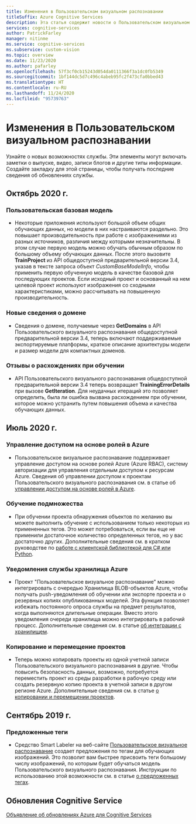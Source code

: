 ```yaml
---
title: Изменения в Пользовательском визуальном распознавании
titleSuffix: Azure Cognitive Services
description: Эта статья содержит новости о Пользовательском визуальном распознавании.
services: cognitive-services
author: PatrickFarley
manager: nitinme
ms.service: cognitive-services
ms.subservice: custom-vision
ms.topic: overview
ms.date: 11/23/2020
ms.author: pafarley
ms.openlocfilehash: 57f3cf0cb15243d054da0111366f3a1dc0fb5349
ms.sourcegitcommit: 1bf144dc5d7c496c4abeb95fc2f473cfa0bbed43
ms.translationtype: HT
ms.contentlocale: ru-RU
ms.lasthandoff: 11/24/2020
ms.locfileid: "95739763"
---
```

# <a name="whats-new-in-custom-vision"></a>Изменения в Пользовательском визуальном распознавании

Узнайте о новых возможностях службы. Эти элементы могут включать заметки о выпуске, видео, записи блогов и другие типы информации. Создайте закладку для этой страницы, чтобы получать последние сведения об обновлениях службы.


## <a name="october-2020"></a>Октябрь 2020 г. 

### <a name="custom-base-model"></a>Пользовательская базовая модель

- Некоторые приложения используют большой объем общих обучающих данных, но модели в них настраиваются раздельно. Это повышает производительность при работе с изображениями из разных источников, различия между которыми незначительны. В этом случае первую модель можно обучать обычным образом по большому объему обучающих данных. После этого вызовите **TrainProject** из API общедоступной предварительной версии 3.4, указав в тексте запроса объект _CustomBaseModelInfo_, чтобы применить первую обученную модель в качестве базовой для последующих проектов. Если исходный проект и основанный на нем целевой проект используют изображения со сходными характеристиками, можно рассчитывать на повышенную производительность. 

### <a name="new-domain-information"></a>Новые сведения о домене

- Сведения о домене, получаемые через **GetDomains** в API Пользовательского визуального распознавания общедоступной предварительной версии 3.4, теперь включают поддерживаемые экспортируемые платформы, краткое описание архитектуры модели и размер модели для компактных доменов.

### <a name="training-divergence-feedback"></a>Отзывы о расхождениях при обучении

- API Пользовательского визуального распознавания общедоступной предварительной версии 3.4 теперь возвращает **TrainingErrorDetails** при вызове **GetIteration**. Для неудачных итераций это позволяет определить, была ли ошибка вызвана расхождением при обучении, которое можно устранить путем повышения объема и качества обучающих данных.

## <a name="july-2020"></a>Июль 2020 г.

### <a name="azure-role-based-access-control"></a>Управление доступом на основе ролей в Azure

* Пользовательское визуальное распознавание поддерживает управление доступом на основе ролей Azure (Azure RBAC), систему авторизации для управления отдельным доступом к ресурсам Azure. Сведения об управлении доступом к проектам Пользовательского визуального распознавания см. в статье об [управлении доступом на основе ролей в Azure](./role-based-access-control.md).

### <a name="subset-training"></a>Обучение подмножества

* При обучении проекта обнаружения объектов по желанию вы можете выполнить обучение с использованием только некоторых из примененных тегов. Это может потребоваться, если вы еще не применили достаточное количество определенных тегов, но у вас достаточно других. Дополнительные сведения см. в кратком руководстве по [работе с клиентской библиотекой для C# или Python](./quickstarts/object-detection.md).

### <a name="azure-storage-notifications"></a>Уведомления службы хранилища Azure

* Проект "Пользовательское визуальное распознавание" можно интегрировать с очередью Хранилища BLOB-объектов Azure, чтобы получать push-уведомления об обучении или экспорте проекта и о резервных копиях опубликованных моделей. Эта функция позволяет избежать постоянного опроса службы на предмет результатов, когда выполняются длительные операции. Вместо этого уведомления очереди хранилища можно интегрировать в рабочий процесс. Дополнительные сведения см. в статье [об интеграции с хранилищем](./storage-integration.md).

### <a name="copy-and-move-projects"></a>Копирование и перемещение проектов

* Теперь можно копировать проекты из одной учетной записи Пользовательского визуального распознавания в другие. Чтобы повысить безопасность данных, возможно, потребуется переместить проект из среды разработки в рабочую среду или создать резервную копию проекта в учетной записи в другом регионе Azure. Дополнительные сведения см. в статье [о копировании и перемещении проектов](./copy-move-projects.md).

## <a name="september-2019"></a>Сентябрь 2019 г.

### <a name="suggested-tags"></a>Предложенные теги

* Средство Smart Labeler на веб-сайте [Пользовательское визуальное распознавание](https://www.customvision.ai/) создает предложения по тегам для обучающих изображений. Это позволит вам быстрее присвоить теги большому числу изображений, по которым будет обучаться модель Пользовательского визуального распознавания. Инструкции по использованию этой возможности см. в статье [о предложенных тегах](./suggested-tags.md).

## <a name="cognitive-service-updates"></a>Обновления Cognitive Service

[Объявление об обновлениях Azure для Cognitive Services](https://azure.microsoft.com/updates/?product=cognitive-services)